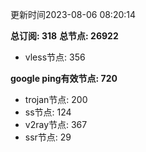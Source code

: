 更新时间2023-08-06 08:20:14

**总订阅: 318**
**总节点: 26922**
- vless节点: 356

**google ping有效节点: 720**
- trojan节点: 200
- ss节点: 124
- v2ray节点: 367
- ssr节点: 29
